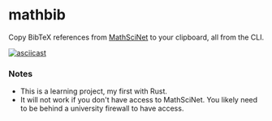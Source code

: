 mathbib
=======

Copy BibTeX references from [MathSciNet](https://mathscinet.ams.org) to your clipboard, all from the CLI.

[![asciicast](https://asciinema.org/a/3jk2SzOVZgSrinv9M7oUsodNw.png)](https://asciinema.org/a/3jk2SzOVZgSrinv9M7oUsodNw)

### Notes

- This is a learning project, my first with Rust.
- It will not work if you don't have access to MathSciNet. You likely need to be behind a university firewall to have access.
